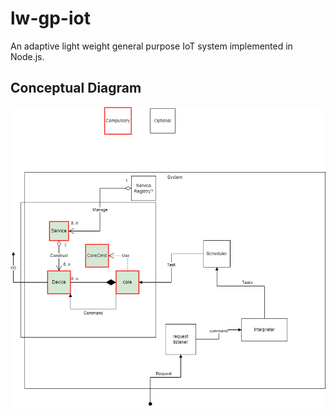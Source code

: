 # lw-gp-iot
An adaptive light weight general purpose IoT system implemented in Node.js.

## Conceptual Diagram
![alt text](https://github.com/hkjj293/lw-gp-iot/blob/main/conceptual-diagram.png)
